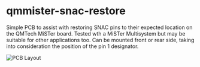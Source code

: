 # qmmister-snac-restore
Simple PCB to assist with restoring SNAC pins to their expected location on the QMTech MiSTer board. Tested wth a MiSTer Multisystem but may be suitable for other applications too. Can be mounted front or rear side, taking into consideration the position of the pin 1 designator.

![PCB Layout](https://github.com/user-attachments/assets/ad0fdec7-d47d-40c7-bd7a-8f3bbcd82164)
